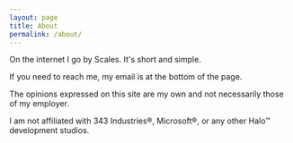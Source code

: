 ```yaml
---
layout: page
title: About
permalink: /about/
---
```


On the internet I go by Scales. It's short and simple.

If you need to reach me, my email is at the bottom of the page.

The opinions expressed on this site are my own and not necessarily those of my employer.

I am not affiliated with 343 Industries®, Microsoft®, or any other Halo™ development studios.
